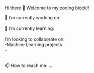  Hi there 👋
Welcome to my coding block!!

<div>
  🔭 I’m currently working on
</div><br>
<div>
  🌱 I’m currently learning:<br>
  
</div><br>

<div>
  I’m looking to collaborate on:<br>
  -Machine Learning projects<br>
  -
</div><br>

  📫 How to reach me: ...
